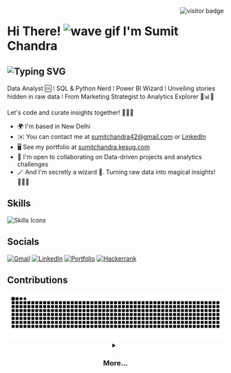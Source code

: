 <img align="right" src="https://visitor-badge.laobi.icu/badge?page_id=5umitchandra" alt="visitor badge">

# Hi There! <img src="https://user-images.githubusercontent.com/18350557/176309783-0785949b-9127-417c-8b55-ab5a4333674e.gif" alt="wave gif" width="30" height="30"> **I'm Sumit Chandra**

![Typing SVG](https://readme-typing-svg.demolab.com?font=Fira+Code&size=20&pause=600&color=808080&vCenter=true&random=false&width=550&height=25&lines=Data+Analyst;Marketing+Strategist;Crafting+data+narratives+with+SQL+and+Python;Transforming+data+into+actionable+insights)
-----------------------------------------


Data Analyst 🆒 ⁞ SQL & Python Nerd ⁞ Power BI Wizard ⁞ Unveiling stories hidden in raw data ⁞ From Marketing Strategist to Analytics Explorer 🚀📊💡

Let's code and curate insights together! 👨‍💻✨

*   🌍 I'm based in New Delhi
*   ✉️ You can contact me at [sumitchandra42@gmail.com](mailto:sumitchandra42@gmail.com) or [LinkedIn](https://linkedin.com/in/5umit-chandra)
*   🖥️ See my portfolio at [sumitchandra.kesug.com](https://sumitchandra.kesug.com)
*   🤝 I'm open to collaborating on Data-driven projects and analytics challenges
*   🪄 And I'm secretly a wizard 🙂. Turning raw data into magical insights! 🧙‍♂️✨

## Skills

![Skills Icons](https://skillicons.dev/icons?i=mysql,python,wordpress,html,vscode,git)

## Socials

[![Gmail](https://img.shields.io/badge/Gmail-333333?style=for-the-badge&logo=gmail&logoColor=red)](mailto:chandrasumit42@gmail.com)
[![LinkedIn](https://img.shields.io/badge/LinkedIn-0077B5?style=for-the-badge&logo=linkedin&logoColor=white)](https://linkedin.com/in/5umit-chandra)
[![Portfolio](https://img.shields.io/badge/Portfolio-FF5722?style=for-the-badge&logo=todoist&logoColor=white)](https://sumitchandra.kesug.com)
[![Hackerrank](https://img.shields.io/badge/-Hackerrank-2EC866?style=for-the-badge&logo=HackerRank&logoColor=white)](https://hackerrank.com/profile/chandrasumit42)

## Contributions
<picture>
  <source media="(prefers-color-scheme: dark)" srcset="https://raw.githubusercontent.com/5umit-chandra/5umit-chandra/output/github-contribution-grid-snake-dark.svg" />
  <source media="(prefers-color-scheme: light)" srcset="https://raw.githubusercontent.com/5umit-chandra/5umit-chandra/output/github-contribution-grid-snake.svg" />
  <img alt="github-snake" src="https://raw.githubusercontent.com/5umit-chandra/5umit-chandra/output/github-contribution-grid-snake.svg" />
</picture>

<details> <summary align="center"><h3>More...</h3></summary>
  <p align="center">
    <a href="https://github.com/5umit-chandra/Spotify_most.streamed.songs-2023_EDA">
      <img src="https://github-readme-stats.vercel.app/api/pin/?username=5umit-chandra&repo=Spotify_most.streamed.songs-2023_EDA" />
    </a>&nbsp;&nbsp;
    <a href="https://github.com/5umit-chandra/SQL_Spotify_2.Analysis">
      <img src="https://github-readme-stats.vercel.app/api/pin/?username=5umit-chandra&repo=SQL_Spotify_2.Analysis" />
    </a>&nbsp;&nbsp;
     <a href="https://github.com/5umit-chandra/SQL_Spotify_Analysis">
      <img src="https://github-readme-stats.vercel.app/api/pin/?username=5umit-chandra&repo=SQL_Spotify_Analysis" />
    </a>&nbsp;&nbsp;
    <a href="https://github.com/5umit-chandra/E-Commerce_Sales_Dashboard">
      <img src="https://github-readme-stats.vercel.app/api/pin/?username=5umit-chandra&repo=E-Commerce_Sales_Dashboard" />
    </a>&nbsp;&nbsp;
    <a href="https://github.com/5umit-chandra/question_from_HackerRank">
      <img src="https://github-readme-stats.vercel.app/api/pin/?username=5umit-chandra&repo=question_from_HackerRank" />
    </a>&nbsp;&nbsp;
    <a href="https://github.com/5umit-chandra/RFM_Analysis">
      <img src="https://github-readme-stats.vercel.app/api/pin/?username=5umit-chandra&repo=RFM_Analysis" />
    </a>
  </p>
</details>
